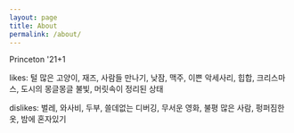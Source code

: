 ```yaml
---
layout: page
title: About
permalink: /about/
---
```


Princeton '21+1

likes: 털 많은 고양이, 재즈, 사람들 만나기, 낮잠, 맥주, 이쁜 악세사리, 힙합, 크리스마스, 도시의 몽글몽글 불빛, 머릿속이 정리된 상태

dislikes: 벌레, 와사비, 두부, 쓸데없는 디버깅, 무서운 영화, 불평 많은 사람, 펑퍼짐한 옷, 밤에 혼자있기
